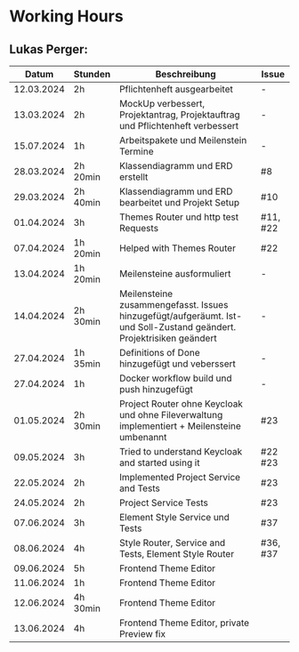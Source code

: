 # Working Hours

## Lukas Perger:
| Datum      | Stunden  | Beschreibung                                                                  | Issue |
|------------|----------|-------------------------------------------------------------------------------|-------|
| 12.03.2024 | 2h       | Pflichtenheft ausgearbeitet                                                   | -     |
| 13.03.2024 | 2h       | MockUp verbessert, Projektantrag, Projektauftrag und Pflichtenheft verbessert | -     |
| 15.07.2024 | 1h       | Arbeitspakete und Meilenstein Termine                                         | -     |
| 28.03.2024 | 2h 20min | Klassendiagramm und ERD erstellt                                              |#8|
| 29.03.2024 | 2h 40min | Klassendiagramm und ERD bearbeitet und Projekt Setup                          |#10|
| 01.04.2024 | 3h       | Themes Router und http test Requests                                          |#11, #22|
| 07.04.2024 | 1h 20min | Helped with Themes Router                                                     |#22|
| 13.04.2024 | 1h 20min | Meilensteine ausformuliert | - |
| 14.04.2024 | 2h 30min | Meilensteine zusammengefasst. Issues hinzugefügt/aufgeräumt. Ist- und Soll-Zustand geändert. Projektrisiken geändert|-|
| 27.04.2024 | 1h 35min | Definitions of Done hinzugefügt und veberssert |-|
| 27.04.2024 | 1h | Docker workflow build und push hinzugefügt |-|
| 01.05.2024 | 2h 30min | Project Router ohne Keycloak und ohne Fileverwaltung implementiert + Meilensteine umbenannt | #23|
| 09.05.2024 | 3h | Tried to understand Keycloak and started using it | #22 #23 |
| 22.05.2024 | 2h | Implemented Project Service and Tests | #23 |
| 24.05.2024 | 2h | Project Service Tests | #23 |
| 07.06.2024 | 3h | Element Style Service und Tests | #37 |
| 08.06.2024 | 4h | Style Router, Service and Tests, Element Style Router | #36, #37|
| 09.06.2024 | 5h | Frontend Theme Editor | |
| 11.06.2024 | 1h | Frontend Theme Editor | |
| 12.06.2024 | 4h 30min | Frontend Theme Editor | |
| 13.06.2024 | 4h | Frontend Theme Editor, private Preview fix | |
